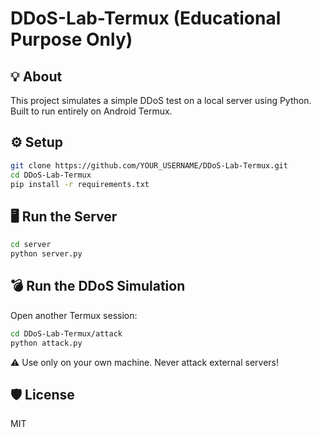 # DDoS-Lab-Termux (Educational Purpose Only)

## 💡 About
This project simulates a simple DDoS test on a local server using Python. Built to run entirely on Android Termux.

## ⚙️ Setup
```bash
git clone https://github.com/YOUR_USERNAME/DDoS-Lab-Termux.git
cd DDoS-Lab-Termux
pip install -r requirements.txt
```

## 🖥️ Run the Server
```bash
cd server
python server.py
```

## 💣 Run the DDoS Simulation
Open another Termux session:
```bash
cd DDoS-Lab-Termux/attack
python attack.py
```

⚠️ Use only on your own machine. Never attack external servers!

## 🛡️ License
MIT
